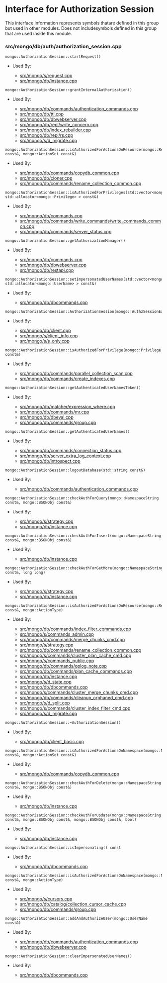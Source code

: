 
# Interface for Authorization Session
This interface information represents symbols thatare defined in this group but used in other modules.  Does not includesymbols defined in this group that are used inside this module.

### src/mongo/db/auth/authorization\_session.cpp

<div></div>

    mongo::AuthorizationSession::startRequest()

- Used By:

    - [src/mongo/s/request.cpp](../../../sharding/sharding)
    - [src/mongo/db/instance.cpp](../../../storage/storage\_layer\_structure)

<div></div>

    mongo::AuthorizationSession::grantInternalAuthorization()

- Used By:

    - [src/mongo/db/commands/authentication\_commands.cpp](../../../security/authentication)
    - [src/mongo/db/ttl.cpp](../../../queries/indexing)
    - [src/mongo/db/dbwebserver.cpp](../../../network/web\_server)
    - [src/mongo/db/repl/write\_concern.cpp](../../../replication/replication)
    - [src/mongo/db/index\_rebuilder.cpp](../../../queries/indexing)
    - [src/mongo/db/repl/rs.cpp](../../../replication/replication)
    - [src/mongo/s/d\_migrate.cpp](../../../sharding/sharding)

<div></div>

    mongo::AuthorizationSession::isAuthorizedForActionsOnResource(mongo::ResourcePattern const&, mongo::ActionSet const&)

- Used By:

    - [src/mongo/db/commands/copydb\_common.cpp](../../../queries/database\_commands)
    - [src/mongo/db/cloner.cpp](../../../storage/storage\_layer\_structure)
    - [src/mongo/db/commands/rename\_collection\_common.cpp](../../../queries/database\_commands)

<div></div>

    mongo::AuthorizationSession::isAuthorizedForPrivileges(std::vector<mongo::Privilege, std::allocator<mongo::Privilege> > const&)

- Used By:

    - [src/mongo/db/commands.cpp](../../../queries/database\_commands)
    - [src/mongo/db/commands/write\_commands/write\_commands\_common.cpp](../../../network/write\_commands)
    - [src/mongo/db/commands/server\_status.cpp](../../../queries/database\_commands)

<div></div>

    mongo::AuthorizationSession::getAuthorizationManager()

- Used By:

    - [src/mongo/db/commands.cpp](../../../queries/database\_commands)
    - [src/mongo/db/dbwebserver.cpp](../../../network/web\_server)
    - [src/mongo/db/restapi.cpp](../../../network/web\_server)

<div></div>

    mongo::AuthorizationSession::setImpersonatedUserNames(std::vector<mongo::UserName, std::allocator<mongo::UserName> > const&)

- Used By:

    - [src/mongo/db/dbcommands.cpp](../../../queries/database\_commands)

<div></div>

    mongo::AuthorizationSession::AuthorizationSession(mongo::AuthzSessionExternalState*)

- Used By:

    - [src/mongo/db/client.cpp](../../../queries/client\_and\_operation\_tracking)
    - [src/mongo/s/client\_info.cpp](../../../queries/client\_and\_operation\_tracking)
    - [src/mongo/s/s\_only.cpp](../../../queries/client\_and\_operation\_tracking)

<div></div>

    mongo::AuthorizationSession::isAuthorizedForPrivilege(mongo::Privilege const&)

- Used By:

    - [src/mongo/db/commands/parallel\_collection\_scan.cpp](../../../queries/database\_commands)
    - [src/mongo/db/commands/create\_indexes.cpp](../../../queries/database\_commands)

<div></div>

    mongo::AuthorizationSession::getAuthenticatedUserNamesToken()

- Used By:

    - [src/mongo/db/matcher/expression\_where.cpp](../../../queries/core\_query\_system)
    - [src/mongo/db/commands/mr.cpp](../../../queries/database\_commands)
    - [src/mongo/db/dbeval.cpp](../../../queries/database\_commands)
    - [src/mongo/db/commands/group.cpp](../../../queries/database\_commands)

<div></div>

    mongo::AuthorizationSession::getAuthenticatedUserNames()

- Used By:

    - [src/mongo/db/commands/connection\_status.cpp](../../../queries/database\_commands)
    - [src/mongo/db/server\_extra\_log\_context.cpp](../../../process\_management/logging\_system)
    - [src/mongo/db/introspect.cpp](../../../queries/client\_and\_operation\_tracking)

<div></div>

    mongo::AuthorizationSession::logoutDatabase(std::string const&)

- Used By:

    - [src/mongo/db/commands/authentication\_commands.cpp](../../../security/authentication)

<div></div>

    mongo::AuthorizationSession::checkAuthForQuery(mongo::NamespaceString const&, mongo::BSONObj const&)

- Used By:

    - [src/mongo/s/strategy.cpp](../../../sharding/sharding)
    - [src/mongo/db/instance.cpp](../../../storage/storage\_layer\_structure)

<div></div>

    mongo::AuthorizationSession::checkAuthForInsert(mongo::NamespaceString const&, mongo::BSONObj const&)

- Used By:

    - [src/mongo/db/instance.cpp](../../../storage/storage\_layer\_structure)

<div></div>

    mongo::AuthorizationSession::checkAuthForGetMore(mongo::NamespaceString const&, long long)

- Used By:

    - [src/mongo/s/strategy.cpp](../../../sharding/sharding)
    - [src/mongo/db/instance.cpp](../../../storage/storage\_layer\_structure)

<div></div>

    mongo::AuthorizationSession::isAuthorizedForActionsOnResource(mongo::ResourcePattern const&, mongo::ActionType)

- Used By:

    - [src/mongo/db/commands/index\_filter\_commands.cpp](../../../queries/database\_commands)
    - [src/mongo/s/commands\_admin.cpp](../../../sharding/sharding)
    - [src/mongo/db/commands/merge\_chunks\_cmd.cpp](../../../sharding/sharding)
    - [src/mongo/s/strategy.cpp](../../../sharding/sharding)
    - [src/mongo/db/commands/rename\_collection\_common.cpp](../../../queries/database\_commands)
    - [src/mongo/s/commands/cluster\_plan\_cache\_cmd.cpp](../../../sharding/sharding)
    - [src/mongo/s/commands\_public.cpp](../../../sharding/sharding)
    - [src/mongo/db/commands/oplog\_note.cpp](../../../queries/database\_commands)
    - [src/mongo/db/commands/plan\_cache\_commands.cpp](../../../queries/database\_commands)
    - [src/mongo/db/instance.cpp](../../../storage/storage\_layer\_structure)
    - [src/mongo/s/d\_state.cpp](../../../sharding/sharding)
    - [src/mongo/db/dbcommands.cpp](../../../queries/database\_commands)
    - [src/mongo/s/commands/cluster\_merge\_chunks\_cmd.cpp](../../../sharding/sharding)
    - [src/mongo/db/commands/cleanup\_orphaned\_cmd.cpp](../../../queries/database\_commands)
    - [src/mongo/s/d\_split.cpp](../../../sharding/sharding)
    - [src/mongo/s/commands/cluster\_index\_filter\_cmd.cpp](../../../sharding/sharding)
    - [src/mongo/s/d\_migrate.cpp](../../../sharding/sharding)

<div></div>

    mongo::AuthorizationSession::~AuthorizationSession()

- Used By:

    - [src/mongo/db/client\_basic.cpp](../../../queries/client\_and\_operation\_tracking)

<div></div>

    mongo::AuthorizationSession::isAuthorizedForActionsOnNamespace(mongo::NamespaceString const&, mongo::ActionSet const&)

- Used By:

    - [src/mongo/db/commands/copydb\_common.cpp](../../../queries/database\_commands)

<div></div>

    mongo::AuthorizationSession::checkAuthForDelete(mongo::NamespaceString const&, mongo::BSONObj const&)

- Used By:

    - [src/mongo/db/instance.cpp](../../../storage/storage\_layer\_structure)

<div></div>

    mongo::AuthorizationSession::checkAuthForUpdate(mongo::NamespaceString const&, mongo::BSONObj const&, mongo::BSONObj const&, bool)

- Used By:

    - [src/mongo/db/instance.cpp](../../../storage/storage\_layer\_structure)

<div></div>

    mongo::AuthorizationSession::isImpersonating() const

- Used By:

    - [src/mongo/db/dbcommands.cpp](../../../queries/database\_commands)

<div></div>

    mongo::AuthorizationSession::isAuthorizedForActionsOnNamespace(mongo::NamespaceString const&, mongo::ActionType)

- Used By:

    - [src/mongo/s/cursors.cpp](../../../sharding/sharding)
    - [src/mongo/db/catalog/collection\_cursor\_cache.cpp](../../../storage/storage\_layer\_structure)
    - [src/mongo/db/commands/group.cpp](../../../queries/database\_commands)

<div></div>

    mongo::AuthorizationSession::addAndAuthorizeUser(mongo::UserName const&)

- Used By:

    - [src/mongo/db/commands/authentication\_commands.cpp](../../../security/authentication)
    - [src/mongo/db/dbwebserver.cpp](../../../network/web\_server)

<div></div>

    mongo::AuthorizationSession::clearImpersonatedUserNames()

- Used By:

    - [src/mongo/db/dbcommands.cpp](../../../queries/database\_commands)
